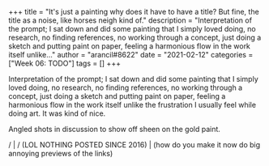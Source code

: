 +++
title = "It's just a painting why does it have to have a title? But fine, the title as a noise, like horses neigh kind of."
description = "Interpretation of the prompt; I sat down and did some painting that I simply loved doing, no research, no finding references, no working through a concept, just doing a sketch and putting paint on paper, feeling a harmonious flow in the work itself unlike..."
author = "arancil#8622"
date = "2021-02-12"
categories = ["Week 06: TODO"]
tags = []
+++

Interpretation of the prompt; I sat down and did some painting that I simply loved doing, no research, no finding references, no working through a concept, just doing a sketch and putting paint on paper, feeling a harmonious flow in the work itself unlike the frustration I usually feel while doing art. It was kind of nice.

Angled shots in discussion to show off sheen on the gold paint.

/ | / (LOL NOTHING POSTED SINCE 2016) |  (how do you make it now do big annoying previews of the links)
